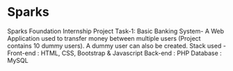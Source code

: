 # Sparks
Sparks Foundation Internship Project Task-1:
Basic Banking System-
A Web Application used to transfer money between multiple users (Project contains 10 dummy users). 
A dummy user can also be created.
Stack used - Front-end : HTML, CSS, Bootstrap & Javascript 
       Back-end : PHP Database : MySQL
